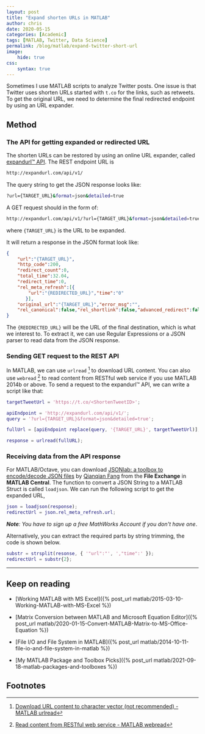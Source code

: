 ```yaml
---
layout: post
title: "Expand shorten URLs in MATLAB"
author: chris
date: 2020-05-15
categories: [Academic]
tags: [MATLAB, Twitter, Data Science]
permalink: /blog/matlab/expand-twitter-short-url
image:
    hide: true
css:
    syntax: true
---
```


Sometimes I use MATLAB scripts to analyze Twitter posts. One issue is that Twitter uses shorten URLs started with `t.co` for the links, such as retweets. To get the original URL, we need to determine the final redirected endpoint by using an URL expander.

<!--more-->

## Method

### The API for getting expanded or redirected URL

The shorten URLs can be restored by using an online URL expander, called [expandurl™ API](http://expandurl.com/api.php). The REST endpoint URL is

```bash
http://expandurl.com/api/v1/
```

The query string to get the JSON response looks like:

```bash
?url={TARGET_URL}&format=json&detailed=true
```

A GET request should in the form of:

```bash
http://expandurl.com/api/v1/?url={TARGET_URL}&format=json&detailed=true
```

where `{TARGET_URL}` is the URL to be expanded.

It will return a response in the JSON format look like:

```json
{
    "url":"{TARGET_URL}",
    "http_code":200,
    "redirect_count":0,
    "total_time":32.04,
    "redirect_time":0,
    "rel_meta_refresh":[{
        "url":"{REDIRECTED_URL}","time":"0"
       }],
    "original_url":"{TARGET_URL}","error_msg":"",
    "rel_canonical":false,"rel_shortlink":false,"advanced_redirect":false
}
```

The `{REDIRECTED_URL}` will be the URL of the final destination, which is what we interest to. To extract it, we can use Regular Expressions or a JSON parser to read data from the JSON response.

### Sending GET request to the REST API

In MATLAB, we can use `urlread` [^urlread] to download URL content. You can also use `webread` [^webread] to read content from RESTful web service if you use MATLAB 2014b or above. To send a request to the expandurl™ API, we can write a script like that:

```matlab
targetTweetUrl = 'https://t.co/<ShortenTweetID>';

apiEndpoint = 'http://expandurl.com/api/v1/';
query = '?url={TARGET_URL}&format=json&detailed=true';

fullUrl = [apiEndpoint replace(query, '{TARGET_URL}', targetTweetUrl)];

response = urlread(fullURL);
```

### Receiving data from the API response

For MATLAB/Octave, you can download [JSONlab: a toolbox to encode/decode JSON files](https://www.mathworks.com/matlabcentral/fileexchange/33381-jsonlab-a-toolbox-to-encode-decode-json-files) by [Qianqian Fang](https://www.mathworks.com/matlabcentral/profile/authors/1583198) from the **File Exchange** in **MATLAB Central**. The function to convert a JSON String to a MATLAB Struct is called `loadjson`. We can run the following script to get the expanded URL,

```matlab
json = loadjson(response);
redirectUrl = json.rel_meta_refresh.url;
```

_**Note**: You have to sign up a free MathWorks Account if you don't have one_.

Alternatively, you can extract the required parts by string trimming, the code is shown below.

```matlab
substr = strsplit(resonse, { '"url":"', ',"time":' });
redirectUrl = substr{2};
```

* * *

## Keep on reading

- [Working MATLAB with MS Excel]({% post_url matlab/2015-03-10-Working-MATLAB-with-MS-Excel %})

- [Matrix Conversion between MATLAB and Microsoft Equation Editor]({% post_url matlab/2020-01-15-Convert-MATLAB-Matrix-to-MS-Office-Equation %})

- [File I/O and File System in MATLAB]({% post_url matlab/2014-10-11-file-io-and-file-system-in-matlab %})

- [My MATLAB Package and Toolbox Picks]({% post_url matlab/2021-09-18-matlab-packages-and-toolboxes %})

## Footnotes

[^urlread]: [Download URL content to character vector (not recommended) - MATLAB urlread](https://www.mathworks.com/help/matlab/ref/urlread.html)
[^webread]: [Read content from RESTful web service - MATLAB webread](https://www.mathworks.com/help/matlab/ref/webread.html)
